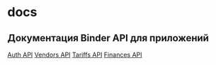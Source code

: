 # docs

## Документация Binder API для приложений

[Auth API](binder_apps_api/01_auth_api.md)
[Vendors API](binder_apps_api/02_vendors_api.md)
[Tariffs API](binder_apps_api/03_tariffs_api.md)
[Finances API](binder_apps_api/04_finances_api.md)
